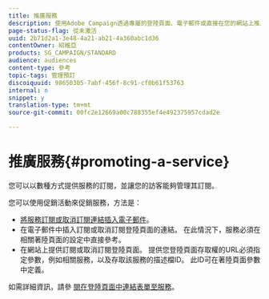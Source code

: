 ```yaml
---
title: 推廣服務
description: 使用Adobe Campaign透過專屬的登陸頁面、電子郵件或直接在您的網站上推廣服務並吸引客戶。
page-status-flag: 從未激活
uuid: 2b71d2a1-3e48-4a21-ab21-4a360abc1d36
contentOwner: 紹維亞
products: SG_CAMPAIGN/STANDARD
audience: audiences
content-type: 參考
topic-tags: 管理預訂
discoiquuid: 98650305-7abf-456f-8c91-cf0b61f53763
internal: n
snippet: y
translation-type: tm+mt
source-git-commit: 00fc2e12669a00c788355ef4e492375957cdad2e

---
```



# 推廣服務{#promoting-a-service}

您可以以數種方式提供服務的訂閱，並讓您的訪客能夠管理其訂閱。

您可以使用促銷活動來促銷服務，方法是：

* [將服務訂閱或取消訂閱連結插入電子郵件](../../designing/using/links.md#inserting-a-link)。
* 在電子郵件中插入訂閱或取消訂閱登陸頁面的連結。 在此情況下，服務必須在相關著陸頁面的設定中直接參考。
* 在網站上提供訂閱或取消訂閱登陸頁面。 提供您登陸頁面存取權的URL必須指定參數，例如相關服務，以及存取該服務的描述檔ID。 此ID可在著陸頁面參數中定義。

如需詳細資訊，請參 [閱在登陸頁面中連結表單至服務](../../channels/using/designing-a-landing-page.md#linking-a-form-to-a-service)。
